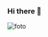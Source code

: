 ### Hi there 👋

<!--
**fatalizada/fatalizada** is a ✨ _special_ ✨ repository because its `README.md` (this file) appears on your GitHub profile.

Here are some ideas to get you started:

- 🔭 I’m currently working on ...
- 🌱 I’m currently learning ...
- 👯 I’m looking to collaborate on ...
- 🤔 I’m looking for help with ...
- 💬 Ask me about ...
- 📫 How to reach me: ...
- 😄 Pronouns: ...
- ⚡ Fun fact: ...
-->
![foto](https://lh3.googleusercontent.com/pw/AP1GczMgCov4HbFmqciNUSaBZLqXog3Xz72h4cksABrwgvkwO7fL3k0a3xibOWRRl25k61k06DIw9m2fBBwaMWDy_7tNWPYkEzxQfR_QRiiOBPqROLd4Lr4oHbxLEGxFxTT-fYKlPf7vak5CPE3YzlEhXd7HFL4O2jCq-zcaHPzd6RqKt8okm6KQhheX_s73RWSd8nz0TkaV5_4Bz-XEPnqgTcXH0mDI7Uhh0BYyxIvzV4uNcO2zVpiTLyGdzgj2wyHL0CB8OHqMyAta5vft8tuD0vR4zJBUnHhlvvqIFfkEAlf41fk3HMu-MOLQUEmQ_fe0gj52wkSRcrXhXQ-9KW7OZ1IO2F9Y1Vg5Ckht9bHZTMEF9ttDBP4S7GUjBvjLyXHtvklxAwc_U6OBxs-rPekuIfK-wYcleUAqcx7Rp5-hniU26JJEvlS0toaEWB3TlYOF7b6RTfrBpT7Vjj9p16NEM0gamvxBwL2PZL3uyYo0cw9DlHQdXdqgNAXfmIggxvBseo6rD4P1oAIDV5Fyg7f7HLIyinQ88Wci3mojM_lpMiACPc4LuGIk4u_XGxfNh6kmht2cS0XwzHEf6NyZnYEijwfA5mdtYS-fabexuMYPpMgiYutJrWB_6TnGqyJ1bfZHksmAiuAD_FaCUj8EF45CGKC2SwqZEWwg0DaRI7sx2Vus9BxCgv9VlmKszqpisKF1NxvG05T3tgszBrHoI75vIensy-XxWMK4QwA9_Pfs6AOv_UXA3fsP_iRLtHLL95tvYH32UcKGxpPRiwox9H-50d5kIwi8XnDFJvj2kcCtLEd2q5XIUz9n_DgzSveJIYwcLBDqKr1khsbb4eFRgNNACmPTXAQpDfGpBJBpZSu9AONBI8XmcG4jLqHSHs9o6hxGmo_EwMAIX8SaiUjoSJTMrN_QcQ=w1065-h599-s-no-gm?authuser=0)
